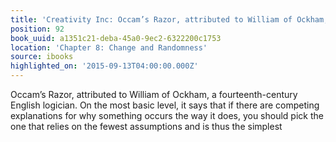 ```yaml
---
title: 'Creativity Inc: Occam’s Razor, attributed to William of Ockham, a fourteenth…'
position: 92
book_uuid: a1351c21-deba-45a0-9ec2-6322200c1753
location: 'Chapter 8: Change and Randomness'
source: ibooks
highlighted_on: '2015-09-13T04:00:00.000Z'
---
```


Occam’s Razor, attributed to William of Ockham, a fourteenth-century English logician. On the most basic level, it says that if there are competing explanations for why something occurs the way it does, you should pick the one that relies on the fewest assumptions and is thus the simplest